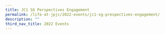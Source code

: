 ```yaml
---
title: JC1 SG Perspectives Engagement
permalink: /life-at-jpjc/2022-events/jc1-sg-prespectives-engagement/
description: ""
third_nav_title: 2022 Events
---
```

